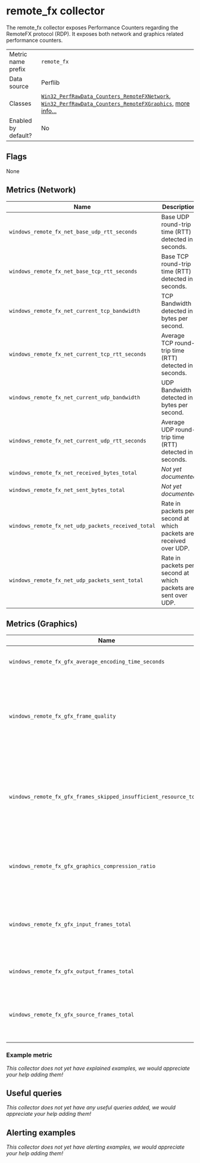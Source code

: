 # remote_fx collector

The remote_fx collector exposes Performance Counters regarding the RemoteFX protocol (RDP). It exposes both network and graphics related performance counters.

|||
-|-
Metric name prefix  | `remote_fx`
Data source         | Perflib
Classes             | [`Win32_PerfRawData_Counters_RemoteFXNetwork`](https://wutils.com/wmi/root/cimv2/win32_perfrawdata_counters_remotefxnetwork/), [`Win32_PerfRawData_Counters_RemoteFXGraphics`](https://wutils.com/wmi/root/cimv2/win32_perfrawdata_counters_remotefxgraphics), [more info...](https://docs.microsoft.com/en-us/azure/virtual-desktop/remotefx-graphics-performance-counters)
Enabled by default? | No


## Flags

None

## Metrics (Network)

Name | Description | Type | Labels
-----|-------------|------|-------
`windows_remote_fx_net_base_udp_rtt_seconds` | Base UDP round-trip time (RTT) detected in seconds. | gauge | `session_name`
`windows_remote_fx_net_base_tcp_rtt_seconds` | Base TCP round-trip time (RTT) detected in seconds. | gauge | `session_name`
`windows_remote_fx_net_current_tcp_bandwidth` | TCP Bandwidth detected in bytes per second. | gauge | `session_name`
`windows_remote_fx_net_current_tcp_rtt_seconds` | Average TCP round-trip time (RTT) detected in seconds. | gauge | `session_name`
`windows_remote_fx_net_current_udp_bandwidth` | UDP Bandwidth detected in bytes per second. | gauge | `session_name`
`windows_remote_fx_net_current_udp_rtt_seconds` | Average UDP round-trip time (RTT) detected in seconds. | gauge | `session_name`
`windows_remote_fx_net_received_bytes_total` | _Not yet documented_ | counter | `session_name`
`windows_remote_fx_net_sent_bytes_total` | _Not yet documented_ | counter | `session_name`
`windows_remote_fx_net_udp_packets_received_total` | Rate in packets per second at which packets are received over UDP. | counter | `session_name`
`windows_remote_fx_net_udp_packets_sent_total` | Rate in packets per second at which packets are sent over UDP. | counter | `session_name`

## Metrics (Graphics)

Name | Description | Type | Labels
-----|-------------|------|-------
`windows_remote_fx_gfx_average_encoding_time_seconds` | Average frame encoding time. | gauge | `session_name`
`windows_remote_fx_gfx_frame_quality` | Quality of the output frame expressed as a percentage of the quality of the source frame. | gauge | `session_name`
`windows_remote_fx_gfx_frames_skipped_insufficient_resource_total` | Number of frames skipped per second due to insufficient resources. resources are client, server or network. | counter | `session_name`, `resource`
`windows_remote_fx_gfx_graphics_compression_ratio` | Ratio of the number of bytes encoded to the number of bytes input. | gauge | `session_name`
`windows_remote_fx_gfx_input_frames_total` | Number of sources frames provided as input to RemoteFX graphics per second. | counter | `session_name`
`windows_remote_fx_gfx_output_frames_total` | Number of frames sent to the client per second. | counter | `session_name`
`windows_remote_fx_gfx_source_frames_total` | Number of frames composed by the source (DWM) per second. | counter | `session_name`

### Example metric
_This collector does not yet have explained examples, we would appreciate your help adding them!_

## Useful queries
_This collector does not yet have any useful queries added, we would appreciate your help adding them!_

## Alerting examples
_This collector does not yet have alerting examples, we would appreciate your help adding them!_
